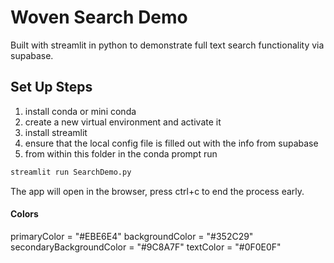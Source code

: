 # Woven Search Demo

Built with streamlit in python to demonstrate full text search functionality via supabase.

## Set Up Steps

1. install conda or mini conda
2. create a new virtual environment and activate it
3. install streamlit
4. ensure that the local config file is filled out with the info from supabase
5. from within this folder in the conda prompt run

```cmd
streamlit run SearchDemo.py
```

The app will open in the browser, press ctrl+c to end the process early.


#### Colors

primaryColor = "#EBE6E4"
backgroundColor = "#352C29"
secondaryBackgroundColor = "#9C8A7F"
textColor = "#0F0E0F"